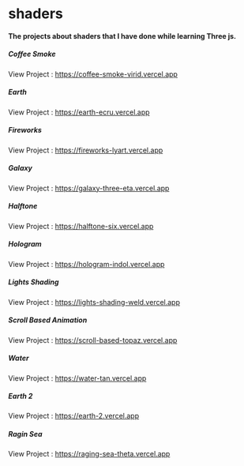 # shaders
#### The projects about shaders that I have done while learning Three js.

##### Coffee Smoke
View Project : https://coffee-smoke-virid.vercel.app

##### Earth
View Project : https://earth-ecru.vercel.app

##### Fireworks
View Project : https://fireworks-lyart.vercel.app

##### Galaxy
View Project : https://galaxy-three-eta.vercel.app

##### Halftone
View Project : https://halftone-six.vercel.app

##### Hologram
View Project : https://hologram-indol.vercel.app

##### Lights Shading
View Project : https://lights-shading-weld.vercel.app

##### Scroll Based Animation
View Project : https://scroll-based-topaz.vercel.app

##### Water
View Project : https://water-tan.vercel.app

##### Earth 2
View Project : https://earth-2.vercel.app

##### Ragin Sea
View Project : https://raging-sea-theta.vercel.app
